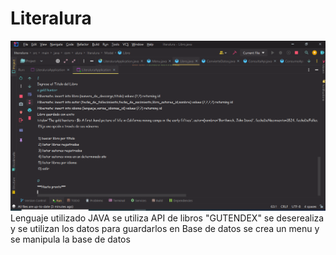 # Literalura

![captura de la APP](Literalura/img_literalura.png)
Lenguaje utilizado JAVA 
se utiliza API de libros "GUTENDEX"
se deserealiza y se utilizan los datos para guardarlos en Base de datos
se crea un menu y se manipula la base de datos
